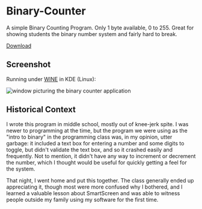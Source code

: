 # Binary-Counter
A simple Binary Counting Program. Only 1 byte available, 0 to 255. Great for showing students the binary number system and fairly hard to break.

[Download](https://github.com/zombiepigdragon/Binary-Counter/releases)

## Screenshot

Running under [WINE](https://en.wikipedia.org/wiki/Wine_(software)) in KDE (Linux):

![window picturing the binary counter application](https://github.com/user-attachments/assets/a1ff6b75-5280-47f6-b219-c0e1db4bd749)

## Historical Context

I wrote this program in middle school, mostly out of knee-jerk spite.
I was newer to programming at the time, but the program we were using as the "intro to binary" in the programming class was, in my opinion, utter garbage:
it included a text box for entering a number and some digits to toggle, but didn't validate the text box, and so it crashed easily and frequently.
Not to mention, it didn't have any way to increment or decrement the number, which I thought would be useful for quickly getting a feel for the system.

That night, I went home and put this together.
The class generally ended up appreciating it, though most were more confused why I bothered,
and I learned a valuable lesson about SmartScreen and was able to witness people outside my family using my software for the first time.
